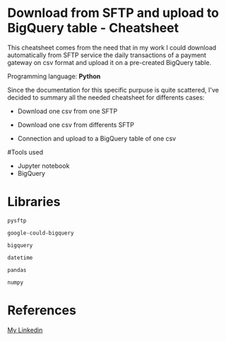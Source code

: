 # Download from SFTP and upload to BigQuery table - Cheatsheet



This cheatsheet comes from the need that in my work I could download automatically from SFTP service the daily transactions of a payment gateway on csv format and upload it on a pre-created BigQuery table.



Programming language: **Python**



Since the documentation for this specific purpuse is quite scattered, I've decided to summary all the needed cheatsheet for differents cases:



- Download one csv from one SFTP

- Download one csv from differents SFTP

- Connection and upload to a BigQuery table of one csv

  

#Tools used

- Jupyter notebook
- BigQuery



# Libraries

`pysftp`

`google-could-bigquery`	

`bigquery`

`datetime`

`pandas`

`numpy`



# References

[My Linkedin](https://www.linkedin.com/in/giulia-galli-7669ba85/?locale=en_US)

